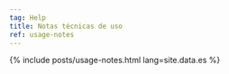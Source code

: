 ```yaml
---
tag: Help
title: Notas técnicas de uso
ref: usage-notes
---
```


{% include posts/usage-notes.html lang=site.data.es %}
